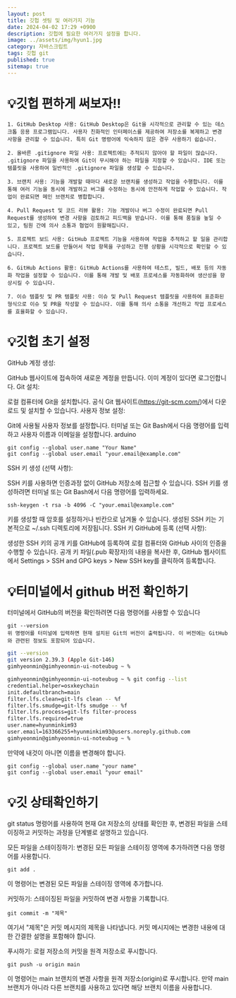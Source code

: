 ```yaml
---
layout: post
title: 깃헙 셋팅 및 여러가지 기능
date: 2024-04-02 17:29 +0900
description: 깃헙에 필요한 여러가지 설정을 합니다.
image: ../assets/img/hyun1.jpg
category: 자바스크립트
tags: 깃헙 git
published: true
sitemap: true
---
```


# 💡깃헙 편하게 써보자!!
````
1. GitHub Desktop 사용: GitHub Desktop은 Git을 시각적으로 관리할 수 있는 데스크톱 응용 프로그램입니다. 사용자 친화적인 인터페이스를 제공하여 저장소를 복제하고 변경 사항을 관리할 수 있습니다. 특히 Git 명령어에 익숙하지 않은 경우 사용하기 쉽습니다.

2. 올바른 .gitignore 파일 사용: 프로젝트에는 추적되지 않아야 할 파일이 많습니다. .gitignore 파일을 사용하여 Git이 무시해야 하는 파일을 지정할 수 있습니다. IDE 또는 템플릿을 사용하여 일반적인 .gitignore 파일을 생성할 수 있습니다.

3. 브랜치 사용: 기능을 개발할 때마다 새로운 브랜치를 생성하고 작업을 수행합니다. 이를 통해 여러 기능을 동시에 개발하고 버그를 수정하는 동시에 안전하게 작업할 수 있습니다. 작업이 완료되면 메인 브랜치로 병합합니다.

4. Pull Request 및 코드 리뷰 활용: 기능 개발이나 버그 수정이 완료되면 Pull Request를 생성하여 변경 사항을 검토하고 피드백을 받습니다. 이를 통해 품질을 높일 수 있고, 팀원 간에 의사 소통과 협업이 원활해집니다.

5. 프로젝트 보드 사용: GitHub 프로젝트 기능을 사용하여 작업을 추적하고 할 일을 관리합니다. 프로젝트 보드를 만들어서 작업 항목을 구성하고 진행 상황을 시각적으로 확인할 수 있습니다.

6. GitHub Actions 활용: GitHub Actions를 사용하여 테스트, 빌드, 배포 등의 자동화 작업을 설정할 수 있습니다. 이를 통해 개발 및 배포 프로세스를 자동화하여 생산성을 향상시킬 수 있습니다.

7. 이슈 템플릿 및 PR 템플릿 사용: 이슈 및 Pull Request 템플릿을 사용하여 표준화된 형식으로 이슈 및 PR을 작성할 수 있습니다. 이를 통해 의사 소통을 개선하고 작업 프로세스를 효율화할 수 있습니다.
````

# 💡깃헙 초기 설정

GitHub 계정 생성:

GitHub 웹사이트에 접속하여 새로운 계정을 만듭니다. 이미 계정이 있다면 로그인합니다.
Git 설치:

로컬 컴퓨터에 Git을 설치합니다. 공식 Git 웹사이트(https://git-scm.com/)에서 다운로드 및 설치할 수 있습니다.
사용자 정보 설정:

Git에 사용될 사용자 정보를 설정합니다. 터미널 또는 Git Bash에서 다음 명령어를 입력하고 사용자 이름과 이메일을 설정합니다.
arduino
````
git config --global user.name "Your Name"
git config --global user.email "your.email@example.com"
````

SSH 키 생성 (선택 사항):

SSH 키를 사용하면 인증과정 없이 GitHub 저장소에 접근할 수 있습니다. SSH 키를 생성하려면 터미널 또는 Git Bash에서 다음 명령어를 입력하세요.

````
ssh-keygen -t rsa -b 4096 -C "your.email@example.com"
````

키를 생성할 때 암호를 설정하거나 빈칸으로 남겨둘 수 있습니다.
생성된 SSH 키는 기본적으로 ~/.ssh 디렉토리에 저장됩니다.
SSH 키 GitHub에 등록 (선택 사항):

생성한 SSH 키의 공개 키를 GitHub에 등록하여 로컬 컴퓨터와 GitHub 사이의 인증을 수행할 수 있습니다.
공개 키 파일(.pub 확장자)의 내용을 복사한 후, GitHub 웹사이트에서 Settings > SSH and GPG keys > New SSH key를 클릭하여 등록합니다.


# 💡터미널에서 github 버전 확인하기

터미널에서 GitHub의 버전을 확인하려면 다음 명령어를 사용할 수 있습니다   

````
git --version
위 명령어를 터미널에 입력하면 현재 설치된 Git의 버전이 출력됩니다. 이 버전에는 GitHub와 관련된 정보도 포함되어 있습니다.
````

````bash
git --version
git version 2.39.3 (Apple Git-146)
gimhyeonmin@gimhyeonmin-ui-noteubug ~ % 

````
````bash
gimhyeonmin@gimhyeonmin-ui-noteubug ~ % git config --list
credential.helper=osxkeychain
init.defaultbranch=main
filter.lfs.clean=git-lfs clean -- %f
filter.lfs.smudge=git-lfs smudge -- %f
filter.lfs.process=git-lfs filter-process
filter.lfs.required=true
user.name=hyunminkim93
user.email=163366255+hyunminkim93@users.noreply.github.com
gimhyeonmin@gimhyeonmin-ui-noteubug ~ % 
````
만약에 내것이 아니면 이름을 변경해야 합니다.
````
git config --global user.name "your name"
git config --global user.email "your email"
````

# 💡깃 상태확인하기   

git status 명령어를 사용하여 현재 Git 저장소의 상태를 확인한 후, 변경된 파일을 스테이징하고 커밋하는 과정을 단계별로 설명하고 있습니다.

모든 파일을 스테이징하기: 변경된 모든 파일을 스테이징 영역에 추가하려면 다음 명령어를 사용합니다.
````
git add .
````
이 명령어는 변경된 모든 파일을 스테이징 영역에 추가합니다.

커밋하기: 스테이징된 파일을 커밋하여 변경 사항을 기록합니다.
````
git commit -m "제목"
````
여기서 "제목"은 커밋 메시지의 제목을 나타냅니다. 커밋 메시지에는 변경한 내용에 대한 간결한 설명을 포함해야 합니다.

푸시하기: 로컬 저장소의 커밋을 원격 저장소로 푸시합니다.
````
git push -u origin main
````
이 명령어는 main 브랜치의 변경 사항을 원격 저장소(origin)로 푸시합니다. 만약 main 브랜치가 아니라 다른 브랜치를 사용하고 있다면 해당 브랜치 이름을 사용합니다.

